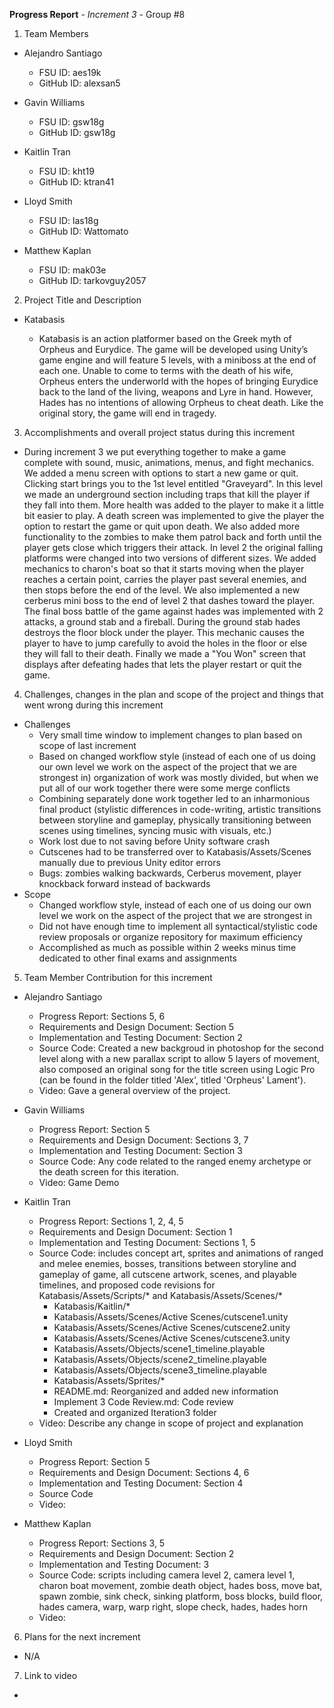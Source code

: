 **Progress Report**
*- Increment 3 -*
Group #8

1) Team Members

- Alejandro Santiago
  - FSU ID: aes19k
  - GitHub ID: alexsan5

- Gavin Williams
  - FSU ID: gsw18g
  - GitHub ID: gsw18g

- Kaitlin Tran
  - FSU ID: kht19
  - GitHub ID: ktran41

- Lloyd Smith
  - FSU ID: las18g
  - GitHub ID: Wattomato

- Matthew Kaplan
  - FSU ID: mak03e
  - GitHub ID: tarkovguy2057

2) Project Title and Description
- Katabasis

  - Katabasis is an action platformer based on the Greek myth of Orpheus and Eurydice. The game will be developed using Unity’s game engine and will feature 5 levels, with a miniboss at the end of each one. Unable to come to terms with the death of his wife, Orpheus enters the underworld with the hopes of bringing Eurydice back to the land of the living, weapons and Lyre in hand. However, Hades has no intentions of allowing Orpheus to cheat death. Like the original story, the game will end in tragedy.
  
3) Accomplishments and overall project status during this increment 
- During increment 3 we put everything together to make a game complete with sound, music, animations, menus, and fight mechanics. We added a menu screen with options to start a new game or quit. Clicking start brings you to the 1st level entitled "Graveyard". In this level we made an underground section including traps that kill the player if they fall into them. More health was added to the player to make it a little bit easier to play. A death screen was implemented to give the player the option to restart the game or quit upon death. We also added more functionality to the zombies to make them patrol back and forth until the player gets close which triggers their attack. In level 2 the original falling platforms were changed into two versions of different sizes. We added mechanics to charon's boat so that it starts moving when the player reaches a certain point, carries the player past several enemies, and then stops before the end of the level. We also implemented a new cerberus mini boss to the end of level 2 that dashes toward the player. The final boss battle of the game against hades was implemented with 2 attacks, a ground stab and a fireball. During the ground stab hades destroys the floor block under the player. This mechanic causes the player to have to jump carefully to avoid the holes in the floor or else they will fall to their death. Finally we made a "You Won" screen that displays after defeating hades that lets the player restart or quit the game. 


4) Challenges, changes in the plan and scope of the project and things that went wrong during this increment
- Challenges
  - Very small time window to implement changes to plan based on scope of last increment
  - Based on changed workflow style (instead of each one of us doing our own level we work on the aspect of the project that we are strongest in) organization of work was mostly divided, but when we put all of our work together there were some merge conflicts
  - Combining separately done work together led to an inharmonious final product (stylistic differences in code-writing, artistic transitions between storyline and gameplay, physically transitioning between scenes using timelines, syncing music with visuals, etc.)
  - Work lost due to not saving before Unity software crash
  - Cutscenes had to be transferred over to Katabasis/Assets/Scenes manually due to previous Unity editor errors
  - Bugs: zombies walking backwards, Cerberus movement, player knockback forward instead of backwards
- Scope
  - Changed workflow style, instead of each one of us doing our own level we work on the aspect of the project that we are strongest in
  - Did not have enough time to implement all syntactical/stylistic code review proposals or organize repository for maximum efficiency
  - Accomplished as much as possible within 2 weeks minus time dedicated to other final exams and assignments


5) Team Member Contribution for this increment
- Alejandro Santiago
  - Progress Report: Sections 5, 6
  - Requirements and Design Document: Section 5
  - Implementation and Testing Document: Section 2
  - Source Code: Created a new backgroud in photoshop for the second level along with a new parallax script to allow 5 layers of movement, also composed an original song for the title screen using Logic Pro (can be found in the folder titled 'Alex', titled 'Orpheus' Lament'). 
  - Video: Gave a general overview of the project. 

- Gavin Williams
  - Progress Report: Section 5
  - Requirements and Design Document: Sections 3, 7
  - Implementation and Testing Document: Section 3
  - Source Code: Any code related to the ranged enemy archetype or the death screen for this iteration.
  - Video: Game Demo

- Kaitlin Tran
  - Progress Report: Sections 1, 2, 4, 5
  - Requirements and Design Document: Section 1
  - Implementation and Testing Document: Sections 1, 5
  - Source Code: includes concept art, sprites and animations of ranged and melee enemies, bosses, transitions between storyline and gameplay of game, all cutscene artwork, scenes, and playable timelines, and proposed code revisions for Katabasis/Assets/Scripts/* and Katabasis/Assets/Scenes/*
    - Katabasis/Kaitlin/*
    - Katabasis/Assets/Scenes/Active Scenes/cutscene1.unity
    - Katabasis/Assets/Scenes/Active Scenes/cutscene2.unity
    - Katabasis/Assets/Scenes/Active Scenes/cutscene3.unity
    - Katabasis/Assets/Objects/scene1_timeline.playable
    - Katabasis/Assets/Objects/scene2_timeline.playable
    - Katabasis/Assets/Objects/scene3_timeline.playable
    - Katabasis/Assets/Sprites/*
    - README.md: Reorganized and added new information 
    - Implement 3 Code Review.md: Code review
    - Created and organized Iteration3 folder
  - Video: Describe any change in scope of project and explanation

- Lloyd Smith
  - Progress Report: Section 5
  - Requirements and Design Document: Sections 4, 6
  - Implementation and Testing Document: Section 4
  - Source Code
  - Video: 

- Matthew Kaplan
  - Progress Report: Sections 3, 5
  - Requirements and Design Document: Section 2
  - Implementation and Testing Document: 3
  - Source Code: scripts including camera level 2, camera level 1, charon boat movement, zombie death object, hades boss, move bat, spawn zombie, sink check, sinking platform, boss blocks, build floor, hades camera, warp, warp right, slope check, hades, hades horn
  - Video: 
  
6) Plans for the next increment
- N/A

7) Link to video
- 

